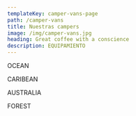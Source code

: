 ```yaml
---
templateKey: camper-vans-page
path: /camper-vans
title: Nuestras campers
image: /img/camper-vans.jpg
heading: Great coffee with a conscience
description: EQUIPAMIENTO
---
```

OCEAN



CARIBEAN



AUSTRALIA



FOREST